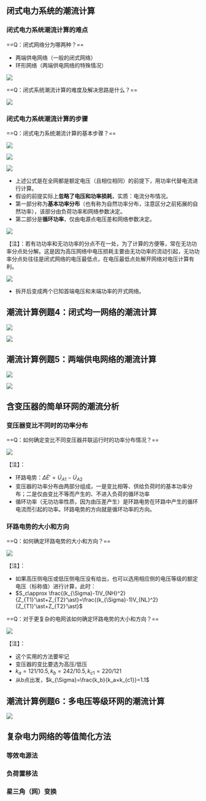 ## 闭式电力系统的潮流计算
### 闭式电力系统潮流计算的难点

==Q：闭式网络分为哪两种？==

- 两端供电网络（一般的闭式网络）
- 环形网络（两端供电网络的特殊情况）

![](https://image-bed-1316693164.cos.ap-shanghai.myqcloud.com/LI00UH2CGM%7B06HKQFK6%7BAMK.jpg)

==Q：闭式系统潮流计算的难度及解决思路是什么？==

![](https://image-bed-1316693164.cos.ap-shanghai.myqcloud.com/87F2NWQZU_EWRFK%60LI~%7D5K.jpg)

### 闭式电力系统潮流计算的步骤
==Q：闭式电力系统潮流计算的基本步骤？==

![](https://image-bed-1316693164.cos.ap-shanghai.myqcloud.com/C%7DOFND8YP%5DPGPC%5BKJEWH3.jpg)

![](https://image-bed-1316693164.cos.ap-shanghai.myqcloud.com/~%60%7DZ29%5BS%5DCYWIRQO%7B3R%7BZP.jpg)

![](https://image-bed-1316693164.cos.ap-shanghai.myqcloud.com/_3VLUH7DZA%5D%7BK12@HVTJA1Y.jpg)

- 上述公式是在全网都是额定电压（且相位相同）的前提下，用功率代替电流进行计算。
- 假设的前提实际上**忽略了电压和功率损耗**，实质：电流分布情况。
- 第一部分称为**基本功率分布**（也有称为自然功率分布，注意区分之前拓展的自然功率），该部分由负荷功率和网络参数决定。
- 第二部分是**循环功率**，仅由电源点电压差和网络参数决定。

![](https://image-bed-1316693164.cos.ap-shanghai.myqcloud.com/I%5B6QB%5BF0QZVI_%25%7D%607XH%5D8.jpg)

【注】：若有功功率和无功功率的分点不在一处，为了计算的方便等，常在无功功率分点处分解。这是因为高压网络中电压损耗主要由无功功率的流动引起，无功功率分点处往往是闭式网络的电压最低点，在电压最低点处解开网络对电压计算有利。

![](https://image-bed-1316693164.cos.ap-shanghai.myqcloud.com/%7B7L%60%5BM7T$1YVFYV7()%7BEWE2.jpg)

- 拆开后变成两个已知首端电压和末端功率的开式网络。


## 潮流计算例题4：闭式均一网络的潮流计算

![](https://image-bed-1316693164.cos.ap-shanghai.myqcloud.com/%E6%BC%94%E8%8D%89-46.jpg)

![](https://image-bed-1316693164.cos.ap-shanghai.myqcloud.com/EQG@LE6X63XOB%5BZE5VFRQ$J.jpg)

## 潮流计算例题5：两端供电网络的潮流计算

![](https://image-bed-1316693164.cos.ap-shanghai.myqcloud.com/%E6%BC%94%E8%8D%89-48.jpg)

![](https://image-bed-1316693164.cos.ap-shanghai.myqcloud.com/3%7BS$B783%5DT9%5DIM92E7TUMBU.jpg)


## 含变压器的简单环网的潮流分析
### 变压器变比不同时的功率分布

==Q：如何确定变比不同变压器并联运行时的功率分布情况？==

![](https://image-bed-1316693164.cos.ap-shanghai.myqcloud.com/2X%5BX1E%5B~WQ37~3C%60AUXD9.jpg)

【注】：

- 环路电势：$\Delta \dot E'=\dot U_{A1}-\dot U_{A2}$
- 变压器的功率分布由两部分组成，一是变比相等、供给负荷时的基本功率分布；二是仅由变比不等而产生的、不进入负荷的循环功率
- 循环功率（无功功率性质，因为由压差产生）是环路电势在环路中产生的循环电流而引起的功率。环路电势的方向就是循环功率的方向。

### 环路电势的大小和方向
==Q：如何确定环路电势的大小和方向？==

![](https://image-bed-1316693164.cos.ap-shanghai.myqcloud.com/JJG2E84B@M@61%7DR%605ZT5.jpg)

【注】：

- 如果高压侧电压或低压侧电压没有给出，也可以选用相应侧的电压等级的额定电压（标称值）进行计算，此时：
- $S_c\approx \frac{(k_{\Sigma}-1)V_{NH}^2}{Z_{T1}'\ast+Z_{T2}'\ast}=\frac{(k_{\Sigma}-1)V_{NL}^2}{Z_{T1}'\ast+Z_{T2}'\ast}$

==Q：对于更复杂的电网该如何确定环路电势的大小和方向？==

![](https://image-bed-1316693164.cos.ap-shanghai.myqcloud.com/A%5B8F8J9_RP5F%7DZ@6@%5D@T00.jpg)

【注】：

- 这个实用的方法要牢记
- 变压器的变比要选为高压/低压
- $k_a=121/10.5,k_b=242/10.5,k_{c1}=220/121$
- 从b点出发，$k_{\Sigma}=\frac{k_b}{k_a×k_{c1}}=1.1$

## 潮流计算例题6：多电压等级环网的潮流计算

![](https://image-bed-1316693164.cos.ap-shanghai.myqcloud.com/RS9G5TH7%5DUM@%60G4QE1L%7DKPS.jpg)


## 复杂电力网络的等值简化方法
### 等效电源法

### 负荷置移法

### 星三角（网）变换

